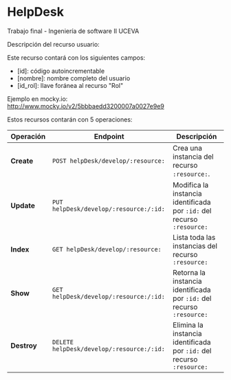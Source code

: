 # HelpDesk
Trabajo final - Ingeniería de software II UCEVA

Descripción del recurso usuario:

Este recurso contará con los siguientes campos:

* [id]: código autoincrementable
* [nombre]: nombre completo del usuario
* [id_rol]: llave foránea al recurso "Rol"


Ejemplo en mocky.io: http://www.mocky.io/v2/5bbbaedd3200007a0027e9e9


Estos recursos contarán con 5 operaciones:

| Operación             | Endpoint                                                            | Descripción                                                            |
| --------------------- | ------------------------------------------------------------------- | ---------------------------------------------------------------------- |
| __Create__            | `POST helpDesk/develop/:resource:`                                       | Crea una instancia del recurso `:resource:`.                           |
| __Update__            | `PUT helpDesk/develop/:resource:/:id:`                                   | Modifica la instancia identificada por `:id:` del recurso `:resource:` |
| __Index__             | `GET helpDesk/develop/:resource:`                                        | Lista toda las instancias del recurso `:resource:`                     |
| __Show__              | `GET helpDesk/develop/:resource:/:id:`                                   | Retorna la instancia identificada por `:id:` del recurso `:resource:`  |
| __Destroy__           | `DELETE helpDesk/develop/:resource:/:id:`                                | Elimina la instancia identificada por `:id:` del recurso `:resource:`  |
